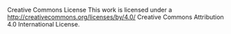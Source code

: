 Creative Commons License This work is licensed under a http://creativecommons.org/licenses/by/4.0/ Creative Commons Attribution 4.0 International License.
